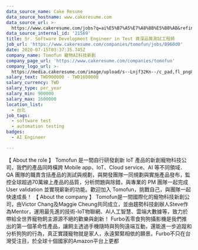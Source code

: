 ```yaml
---
data_source_name: Cake Resume
data_source_hostname: www.cakeresume.com
data_source_url: >-
  https://www.cakeresume.com/jobs?q=ai%E5%B7%A5%E7%A8%8B%E5%B8%AB&refinementList%5Blang_[…]y_type%5D=per_year&range%5Bsalary_range%5D%5Bmin%5D=1000000
data_source_internal_id: '21569'
title: Sr. Software Development Engineer in Test 資深品質測試工程師
job_url: 'https://www.cakeresume.com/companies/tomofun/jobs/8960d0'
date: 2020-07-15T03:37:35.745Z
company_name: Tomofun 寵物AI科技新創
company_page_url: 'https://www.cakeresume.com/companies/tomofun'
company_logo_url: >-
  https://media.cakeresume.com/image/upload/s--Lnjf32Kn--/c_pad,fl_png8,h_200,w_200/v1594890273/ztfrcn5jli33qaw9bpsz.png
salary_text: TWD900000 - TWD1600000
salary_currency: TWD
salary_type: per_year
salary_min: 900000
salary_max: 1600000
location_list:
  - 台北
job_tags:
  - software test
  - automation testing
badges:
  - AI Engineer

---
```


【 About the role 】 Tomofun 是一間自行研發創新 IoT 產品的新創寵物科技公司，我們的產品同時橫跨 Mobile app、IoT、Cloud service、AI 等不同領域．QA 團隊的職責含括產品的測試與規劃，與開發團隊一同規劃與實施產品發布，監控全球超過70萬線上產品的品質，分析問題與除錯，與專業的 PM 團隊一起完成 User validation 並實現嶄新的功能。歡迎加入 Tomofun，挑戰自己，與團隊一起快速成長！ 【 About the company 】 Tomofun是一間國際化的寵物科技新創公司，由Victor Chang及Maggie Cheung共同成立，並由趨勢科技創辦人Steve作為Mentor，運用最先進的技術-IoT物聯網、AI人工智慧、雲端大數據等，致力於帶給全世界寵物飼主源源不絕的歡樂與創新！ Furbo丟零食狗狗攝影機是我們推出的第一個革命性產品，讓飼主透過手機隨時與狗狗遠端互動，還能進一步追蹤和分析狗狗的行為，真正實踐寵物就是家人，永遠緊緊相依的願景。Furbo不只在台灣受注目，於全球十個國家的Amazon平台上更都